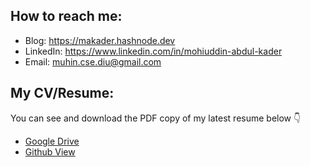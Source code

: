 ## How to reach me:
<ul dir="auto">
<li>Blog: <a href="https://makader.hashnode.dev" rel="nofollow">https://makader.hashnode.dev</a></li>
<li>LinkedIn: <a href="https://www.linkedin.com/in/mohiuddin-abdul-kader" rel="nofollow">https://www.linkedin.com/in/mohiuddin-abdul-kader</a></li>
<li>Email: <a href="mailto:muhin.cse.diu@gmail.com">muhin.cse.diu@gmail.com</a></li>
</ul>


## My CV/Resume:
You can see and download the PDF copy of my latest resume below 👇

* [Google Drive](https://docs.google.com/document/d/1IiBsv0EfJ2Qd8-c9G62SSM1EY0f0JNO8kULN4yrMw8M/edit?usp=sharing) 
* [Github View](https://github.com/beyond88/beyond88/blob/main/Resume-Mohiuddin%20Abdul%20Kader.pdf)
